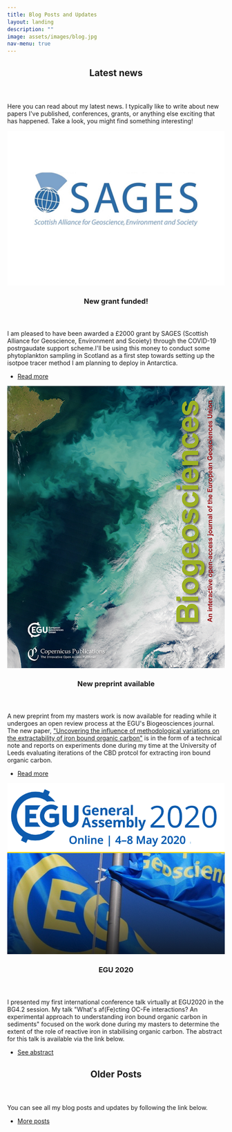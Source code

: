 ```yaml
---
title: Blog Posts and Updates 
layout: landing
description: ""
image: assets/images/blog.jpg
nav-menu: true
---
```


<!-- Main -->
<div id="main">

<!-- One -->
<section id="one">
	<div class="inner">
		<header class="major">
			<h2>Latest news</h2>
		</header>
		<p>Here you can read about my latest news. I typically like to write about new papers I've published, conferences, grants, or anything else exciting that has happened. Take a look, you might find something interesting!</p>
	</div>
</section>

<!-- Two -->
<section id="two" class="spotlights">
	<section>
		<a href="generic.html" class="image">
			<img src="assets/images/sages.jpg" alt="" data-position="center center" />
		</a>
		<div class="content">
			<div class="inner">
				<header class="major">
					<h3>New grant funded!</h3>
				</header>
				<p>I am pleased to have been awarded a £2000 grant by SAGES (Scottish Alliance for Geoscience, Environment and Scoiety) through the COVID-19 postrgaudate support scheme.I'll be using this money to conduct some phytoplankton sampling in Scotland as a first step towards setting up the isotpoe tracer method I am planning to deploy in Antarctica.</p>
				<ul class="actions">
					<li><a href="newgrant.html" class="button">Read more</a></li>
				</ul>
			</div>
		</div>
	</section>
	<section>
		<a href="generic.html" class="image">
			<img src="assets/images/bg.jpg" alt="" data-position="top center" />
		</a>
		<div class="content">
			<div class="inner">
				<header class="major">
					<h3>New preprint available</h3>
				</header>
				<p>A new preprint from my masters work is now available for reading while it undergoes an open review process at the EGU's Biogeosciences journal. The new paper, <a href="https://bg.copernicus.org/preprints/bg-2020-399">"Uncovering the influence of methodological variations on the extractability of iron bound organic carbon"</a> is in the form of a technical note and reports on experiments done during my time at the University of Leeds evaluating iterations of the CBD protcol for extracting iron bound organic carbon.</p>
				<ul class="actions">
					<li><a href="bg.html" class="button">Read more</a></li>
				</ul>
			</div>
		</div>
	</section>
	<section>
		<a href="generic.html" class="image">
			<img src="assets/images/egu20.png" alt="" data-position="25% 25%" />
		</a>
		<div class="content">
			<div class="inner">
				<header class="major">
					<h3>EGU 2020</h3>
				</header>
				<p> I presented my first international conference talk virtually at EGU2020 in the BG4.2 session. My talk "What's af(Fe)cting OC-Fe interactions? An experimental approach to understanding iron bound organic carbon in sediments" focused on the work done during my masters to determine the extent of the role of reactive iron in stabilising organic carbon. The abstract for this talk is available via the link below.</p>
				<ul class="actions">
					<li><a href="EGU20.html" class="button">See abstract</a></li>
				</ul>
			</div>
		</div>
	</section>
</section>

<!-- Three -->
<section id="three">
	<div class="inner">
		<header class="major">
			<h2>Older Posts</h2>
		</header>
		<p>You can see all my blog posts and updates by following the link below.</p>
		<ul class="actions">
			<li><a href="allposts.html" class="button next">More posts</a></li>
		</ul>
	</div>
</section>

</div>
